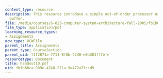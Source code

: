 ```yaml
---
content_type: resource
description: This resource introduce a simple out-of-order processor using a reorder
  buffer.
file: /media/courses/6-823-computer-system-architecture-fall-2005/fb1b60ca989e4740271a9a472a7fccd9_handout10.pdf
file_type: application/pdf
learning_resource_types:
- Assignments
ocw_type: OCWFile
parent_title: Assignments
parent_type: CourseSection
parent_uid: f172871a-7711-8f0b-4240-e0a301ff7efe
resourcetype: Document
title: handout10.pdf
uid: fb1b60ca-989e-4740-271a-9a472a7fccd9
---
```

